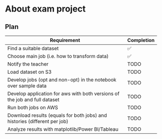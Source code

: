 # About exam project

## Plan

| Requirement                                                                | Completion |
| -------------------------------------------------------------------------- | ---------- |
| Find a suitable dataset                                                    | ✅          |
| Choose main job (i.e. how to transform data)                               |  ✅         |
| Notify the teacher                                                         | TODO       |
| Load dataset on S3                                                         | TODO       |
| Develop jobs (opt and non-opt) in the notebook over sample data            | TODO       |
| Develop application for aws with both versions of the job and full dataset | TODO       |
| Run both jobs on AWS                                                       | TODO       |
| Download results (equals for both jobs) and histories (different per job)  | TODO       |
| Analyze results with matplotlib/Power BI/Tableau                           | TODO       |

